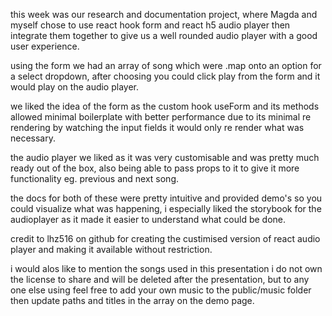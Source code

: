 this week was our research and documentation project, where Magda and myself chose to use react hook form and react h5 audio player then integrate them together to give us a well rounded audio player with a good user experience.

using the form we had an array of song which were .map onto an option for a select dropdown, after choosing you could click play from the form and it would play on the audio player.

we liked the idea of the form as the custom hook useForm and its methods allowed minimal boilerplate with better performance due to its minimal re rendering by watching the input fields it would only re render what was necessary.

the audio player we liked as it was very customisable and was pretty much ready out of the box, also being able to pass props to it to give it more functionality eg. previous and next song.

the docs for both of these were pretty intuitive and provided demo's so you could visualize what was happening, i especially liked the storybook for the audioplayer as it made it easier to understand what could be done.

credit to lhz516 on github for creating the custimised version of react audio player and making it available without restriction.

i would alos like to mention the songs used in this presentation i do not own the license to share and will be deleted after the presentation, but to any one else using feel free to add your own music to the public/music folder then update paths and titles in the array on the demo page.
